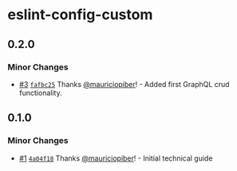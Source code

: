 # eslint-config-custom

## 0.2.0

### Minor Changes

- [#3](https://github.com/pibernetwork/sandbox-fullstack/pull/3) [`fafbc25`](https://github.com/pibernetwork/sandbox-fullstack/commit/fafbc2500a3e91c4d0e294daa9a1f9f73de8e4c6) Thanks [@mauriciopiber](https://github.com/mauriciopiber)! - Added first GraphQL crud functionality.

## 0.1.0

### Minor Changes

- [#1](https://github.com/pibernetwork/sandbox-fullstack/pull/1) [`4a04f18`](https://github.com/pibernetwork/sandbox-fullstack/commit/4a04f188de7451c403cd414e249160d095f56b49) Thanks [@mauriciopiber](https://github.com/mauriciopiber)! - Initial technical guide

